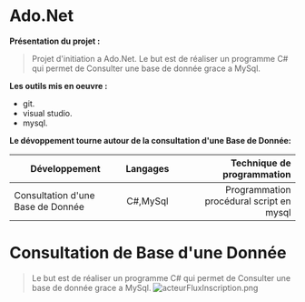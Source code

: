 # Ado.Net

**Présentation du projet :**
>Projet d'initiation a Ado.Net.
>Le but est de réaliser un programme C# qui permet de Consulter une base de donnée grace a MySql.


**Les outils mis en oeuvre :**
* git.
* visual studio.
* mysql.

**Le dévoppement tourne autour de la consultation d'une Base de Donnée:**

|Développement                     |Langages |Technique de programmation                           |
|----------------------------------|:-------:|----------------------------------------------------:|
|Consultation d'une Base de Donnée |C#,MySql |Programmation procédural script en mysql             |

# Consultation de Base d'une Donnée
>Le but est de réaliser un programme C# qui permet de Consulter une base de donnée grace a MySql.
![acteurFluxInscription.png](http://image.noelshack.com/fichiers/2018/37/3/1536761964-acteurfluxinscription.png)
